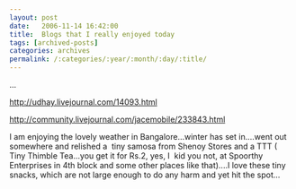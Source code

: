 ```yaml
---
layout: post
date:	2006-11-14 16:42:00
title:  Blogs that I really enjoyed today
tags: [archived-posts]
categories: archives
permalink: /:categories/:year/:month/:day/:title/
---
```

...

<A href="http://udhay.livejournal.com/14093.html">http://udhay.livejournal.com/14093.html</A>

<A href="http://community.livejournal.com/jacemobile/233843.html">http://community.livejournal.com/jacemobile/233843.html</A>

I am enjoying the lovely weather in Bangalore...winter has set in....went out somewhere and relished a&nbsp; tiny samosa from Shenoy Stores&nbsp;and a TTT ( Tiny Thimble Tea...you get it for Rs.2, yes, I&nbsp; kid you not, at Spoorthy Enterprises in 4th block and some other places like that)....I love these tiny snacks, which are not large enough to do any harm and yet hit the spot...
